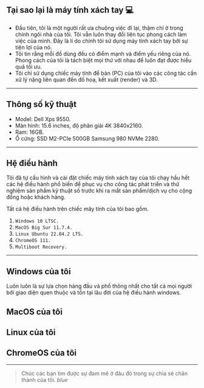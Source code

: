 ## Tại sao lại là máy tính xách tay 💻

- Đầu tiên, tôi là một người rất ưa chuộng việc đi lại, thậm chí ở trong chính ngôi nhà của tôi. Tôi vẫn luôn thay đổi liên tục phong cách làm việc của mình. Đây là lí do chính tôi sử dụng máy tính xách tay bởi sự tiện lợi của nó.
- Tôi tin rằng mỗi đồ dùng đều có điểm mạnh và điểm yếu riêng của nó. Phong cách của tôi là tách biệt mọi thứ với nhau để luôn đạt được hiểu quả tối ưu.
- Tôi chỉ sử dụng chiếc máy tính để bàn (PC) của tôi vào các công tác cần xử lý nặng liên quan đến đồ hoạ, kết xuất (render) và 3D.

---

## Thông số kỹ thuật

- Model: Dell Xps 9550.
- Màn hình: 15.6 inches, độ phân giải 4K 3840x2160.
- Ram: 16GB.
- Ổ cứng: SSD M2-PCIe 500GB Samsung 980 NVMe 2280. 

---

## Hệ điều hành

Tôi đã tự cấu hình và cài đặt chiếc máy tính xách tay của tôi chạy hầu hết các hệ điều hành phổ biến để phục vụ cho công tác phát triển và thử nghiệm sản phẩm kỹ thuật số trước khi ra mắt sản phẩm/dịch vụ cho cộng đồng hoặc khách hàng.

Tất cả hệ điều hành trên chiếc mây tính của tôi bao gồm.
1. `Windows 10 LTSC.`
1. `MacOS Big Sur 11.7.4.`
1. `Linux Ubuntu 22.04.2 LTS.`
1. `ChromeOS 111.`
1. `Multiboot Recovery.`

---

## Windows của tôi

Luôn luôn là sự lựa chọn hàng đầu và phổ thông nhất cho tất cả mọi người bởi giao diện quen thuộc và tồn tại lâu đời của hệ điều hành windows.

## MacOS của tôi
## Linux của tôi
## ChromeOS của tôi

---

> Chúc các bạn tìm được sự đam mê ở đâu đó trong sự chia sẻ chân thành của tôi. _blue_